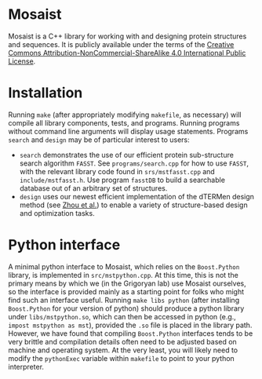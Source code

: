 # Mosaist

Mosaist is a C++ library for working with and designing protein structures and sequences. It is publicly available under the terms of the
[Creative Commons Attribution-NonCommercial-ShareAlike 4.0 International Public License](https://creativecommons.org/licenses/by-nc-sa/4.0/legalcode).


# Installation

Running `make` (after appropriately modifying `makefile`, as necessary) will compile all library components, tests, and programs.
Running programs without command line arguments will display usage statements. Programs `search` and `design` may be of particular interest to users:
* `search` demonstrates the use of our efficient protein sub-structure search algorithm `FASST`. See `programs/search.cpp` for how to use `FASST`, with the relevant library code found in `srs/mstfasst.cpp` and `include/mstfasst.h`. Use program `fasstDB` to build a searchable database out of an arbitrary set of structures.
* `design` uses our newest efficient implementation of the dTERMen design method (see [Zhou et al.](http://dx.doi.org/10.1073/pnas.1908723117)) to enable a variety of structure-based design and optimization tasks.


# Python interface

A minimal python interface to Mosaist, which relies on the `Boost.Python` library, is implemented in `src/mstpython.cpp`. At this time, this is not
the primary means by which we (in the Grigoryan lab) use Mosaist ourselves, so the interface is provided mainly as a starting point for folks who might find
such an interface useful. Running `make libs python` (after installing `Boost.Python` for your version of python) should produce a python library
under `libs/mstpython.so`, which can then be accessed in python (e.g., `impost mstpython as mst`), provided the `.so` file is placed in the library path.
However, we have found that compiling `Boost.Python` interfaces tends to be very brittle and compilation details often need to be adjusted based on
machine and operating system. At the very least, you will likely need to modify the `pythonExec` variable within `makefile` to point to your python interpreter.
